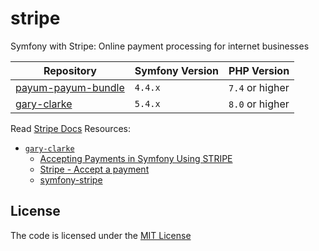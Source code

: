 # stripe
Symfony with Stripe: Online payment processing for internet businesses


| Repository              | Symfony Version | PHP Version     |
|-------------------------|-----------------|-----------------|
| [payum-payum-bundle][1] | `4.4.x	`        | `7.4` or higher |
| [gary-clarke][2]        | `5.4.x	`        | `8.0` or higher |


Read [Stripe Docs](https://stripe.com/docs)
Resources:
- [`gary-clarke`][2]
    - [Accepting Payments in Symfony Using STRIPE](https://www.youtube.com/watch?v=xh8wFxiANMI)
    - [Stripe - Accept a payment](https://stripe.com/docs/payments/accept-a-payment)
    - [symfony-stripe](https://github.com/GaryClarke/symfony-stripe)

[1]: https://github.com/habibun/payum-payum-bundle
[2]: https://github.com/habibun/stripe/tree/gary-clarke

## License
The code is licensed under the [MIT License](https://github.com/habibun/symfony-stripe/blob/master/LICENSE)
